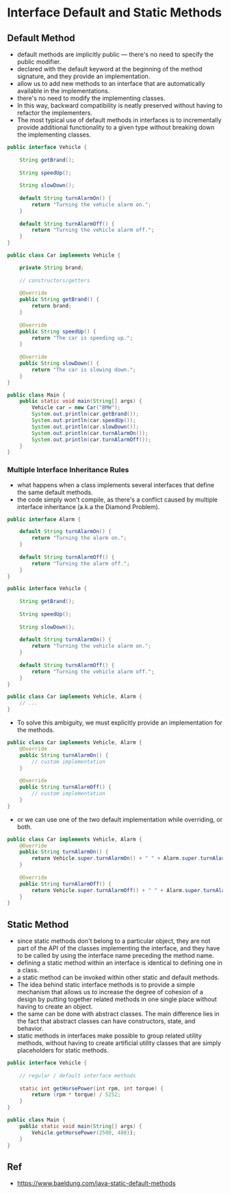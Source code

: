 # Interface Default and Static Methods

## Default Method

* default methods are implicitly public — there's no need to specify the public modifier.
* declared with the default keyword at the beginning of the method signature, and they provide an implementation.
* allow us to add new methods to an interface that are automatically available in the implementations.
* there's no need to modify the implementing classes.
* In this way, backward compatibility is neatly preserved without having to refactor the implementers.
* The most typical use of default methods in interfaces is to incrementally provide additional functionality to a given type without breaking down the implementing classes.

```java
public interface Vehicle {
    
    String getBrand();
    
    String speedUp();
    
    String slowDown();
    
    default String turnAlarmOn() {
        return "Turning the vehicle alarm on.";
    }
    
    default String turnAlarmOff() {
        return "Turning the vehicle alarm off.";
    }
}

public class Car implements Vehicle {

    private String brand;
    
    // constructors/getters
    
    @Override
    public String getBrand() {
        return brand;
    }
    
    @Override
    public String speedUp() {
        return "The car is speeding up.";
    }
    
    @Override
    public String slowDown() {
        return "The car is slowing down.";
    }
}

public class Main {
    public static void main(String[] args) { 
        Vehicle car = new Car("BMW");
        System.out.println(car.getBrand());
        System.out.println(car.speedUp());
        System.out.println(car.slowDown());
        System.out.println(car.turnAlarmOn());
        System.out.println(car.turnAlarmOff());
    }
}
```

### Multiple Interface Inheritance Rules

* what happens when a class implements several interfaces that define the same default methods.
* the code simply won't compile, as there's a conflict caused by multiple interface inheritance (a.k.a the Diamond Problem).

```java
public interface Alarm {

    default String turnAlarmOn() {
        return "Turning the alarm on.";
    }
    
    default String turnAlarmOff() {
        return "Turning the alarm off.";
    }
}

public interface Vehicle {
    
    String getBrand();
    
    String speedUp();
    
    String slowDown();
    
    default String turnAlarmOn() {
        return "Turning the vehicle alarm on.";
    }
    
    default String turnAlarmOff() {
        return "Turning the vehicle alarm off.";
    }
}

public class Car implements Vehicle, Alarm {
    // ...
}
```

* To solve this ambiguity, we must explicitly provide an implementation for the methods.

```java
public class Car implements Vehicle, Alarm {
    @Override
    public String turnAlarmOn() {
        // custom implementation
    }
        
    @Override
    public String turnAlarmOff() {
        // custom implementation
    }
}
```

* or we can use one of the two default implementation while overriding, or both.

```java
public class Car implements Vehicle, Alarm {
    @Override
    public String turnAlarmOn() {
        return Vehicle.super.turnAlarmOn() + " " + Alarm.super.turnAlarmOn();
    }
        
    @Override
    public String turnAlarmOff() {
        return Vehicle.super.turnAlarmOff() + " " + Alarm.super.turnAlarmOff();
    }
}
```

## Static Method

* since static methods don't belong to a particular object, they are not part of the API of the classes implementing the interface, and they have to be called by using the interface name preceding the method name.
* defining a static method within an interface is identical to defining one in a class.
* a static method can be invoked within other static and default methods.
* The idea behind static interface methods is to provide a simple mechanism that allows us to increase the degree of cohesion of a design by putting together related methods in one single place without having to create an object.
* the same can be done with abstract classes. The main difference lies in the fact that abstract classes can have constructors, state, and behavior.
* static methods in interfaces make possible to group related utility methods, without having to create artificial utility classes that are simply placeholders for static methods.

```java
public interface Vehicle {
    
    // regular / default interface methods
    
    static int getHorsePower(int rpm, int torque) {
        return (rpm * torque) / 5252;
    }
}

public class Main {
    public static void main(String[] args) { 
        Vehicle.getHorsePower(2500, 480));
    }
}
```

## Ref
* https://www.baeldung.com/java-static-default-methods
